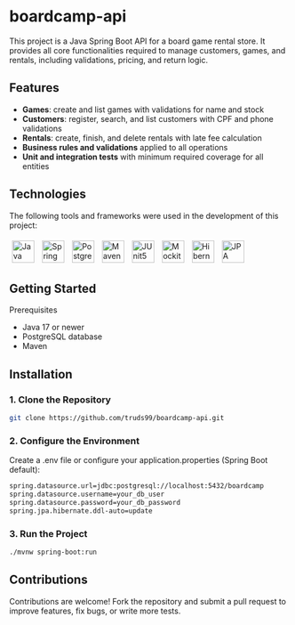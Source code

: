 # boardcamp-api

This project is a Java Spring Boot API for a board game rental store. It provides all core functionalities required to manage customers, games, and rentals, including validations, pricing, and return logic.

## Features

- **Games**: create and list games with validations for name and stock
- **Customers**: register, search, and list customers with CPF and phone validations
- **Rentals**: create, finish, and delete rentals with late fee calculation
- **Business rules and validations** applied to all operations
- **Unit and integration tests** with minimum required coverage for all entities

## Technologies

The following tools and frameworks were used in the development of this project:

<p>
  <img style='margin: 5px;' src="https://img.shields.io/badge/Java-007396?style=for-the-badge&logo=openjdk&logoColor=white" height="40" alt="Java logo" />
  <img style='margin: 5px;' src="https://img.shields.io/badge/Spring_Boot-6DB33F?style=for-the-badge&logo=spring-boot&logoColor=white" height="40" alt="Spring Boot logo" />
  <img style='margin: 5px;' src="https://img.shields.io/badge/PostgreSQL-336791?style=for-the-badge&logo=postgresql&logoColor=white" height="40" alt="PostgreSQL logo" />
  <img style='margin: 5px;' src="https://img.shields.io/badge/Maven-C71A36?style=for-the-badge&logo=apache-maven&logoColor=white" height="40" alt="Maven logo" />
  <img style='margin: 5px;' src="https://img.shields.io/badge/JUnit5-25A162?style=for-the-badge&logo=junit5&logoColor=white" height="40" alt="JUnit5 logo" />
  <img style='margin: 5px;' src="https://img.shields.io/badge/Mockito-FFCD00?style=for-the-badge&logo=mockito&logoColor=black" height="40" alt="Mockito logo" />
  <img style='margin: 5px;' src="https://img.shields.io/badge/Hibernate-59666C?style=for-the-badge&logo=hibernate&logoColor=white" height="40" alt="Hibernate logo" />
  <img style='margin: 5px;' src="https://img.shields.io/badge/JPA-00599C?style=for-the-badge&logo=java&logoColor=white" height="40" alt="JPA logo" />
</p>


## Getting Started

Prerequisites
- Java 17 or newer
- PostgreSQL database
- Maven

## Installation

### 1. Clone the Repository

```bash
git clone https://github.com/truds99/boardcamp-api.git
```

### 2. Configure the Environment

Create a .env file or configure your application.properties (Spring Boot default):

```bash
spring.datasource.url=jdbc:postgresql://localhost:5432/boardcamp
spring.datasource.username=your_db_user
spring.datasource.password=your_db_password
spring.jpa.hibernate.ddl-auto=update
```

### 3. Run the Project

```bash
./mvnw spring-boot:run
```

## Contributions
Contributions are welcome! Fork the repository and submit a pull request to improve features, fix bugs, or write more tests.

